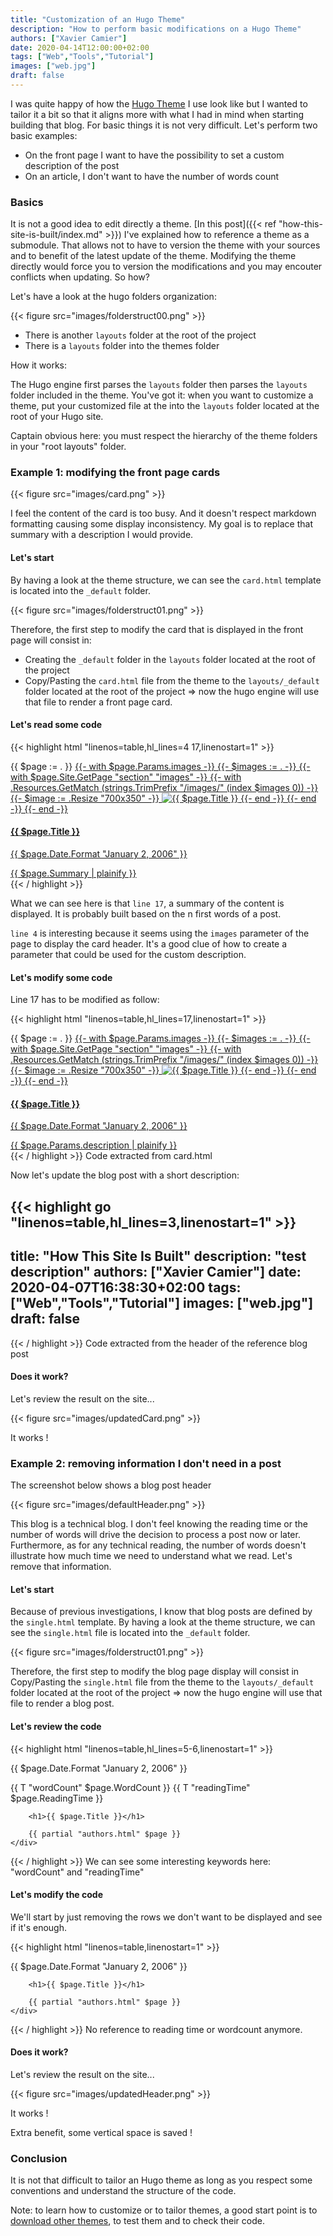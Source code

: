 ```yaml
---
title: "Customization of an Hugo Theme"
description: "How to perform basic modifications on a Hugo Theme"
authors: ["Xavier Camier"]
date: 2020-04-14T12:00:00+02:00
tags: ["Web","Tools","Tutorial"]
images: ["web.jpg"]
draft: false
---
```


I was quite happy of how the [Hugo Theme](https://themes.gohugo.io/hugo-theme-chunky-poster/) I use look like but I wanted to tailor it a bit so that it aligns more with what I had in mind when starting building that blog. For basic things it is not very difficult. Let's perform two basic examples:

- On the front page I want to have the possibility to set a custom description of the post
- On an article, I don't want to have the number of words count

### Basics

It is not a good idea to edit directly a theme. [In this post]({{< ref "how-this-site-is-built/index.md" >}}) I've explained how to reference a theme as a submodule. That allows not to have to version the theme with your sources and to benefit of the latest update of the theme. Modifying the theme directly would force you to version the modifications and you may encouter conflicts when updating. So how?

Let's have a look at the hugo folders organization:

{{< figure src="images/folderstruct00.png" >}}


- There is another `layouts` folder at the root of the project
- There is a `layouts` folder into the themes folder

How it works:

The Hugo engine first parses the `layouts` folder then parses the `layouts` folder included in the theme. You've got it: when you want to customize a theme, put your customized file at the into the `layouts` folder located at the root of your Hugo site.

Captain obvious here: you must respect the hierarchy of the theme folders in your "root layouts" folder.

### Example 1: modifying the front page cards

{{< figure src="images/card.png" >}}

I feel the content of the card is too busy. And it doesn't respect markdown formatting causing some display inconsistency. My goal is to replace that summary with a description I would provide.

#### Let's start

By having a look at the theme structure, we can see the `card.html` template is located into the `_default` folder.

{{< figure src="images/folderstruct01.png" >}}

Therefore, the first step to modify the card that is displayed in the front page will consist in:
- Creating the `_default` folder in the `layouts` folder located at the root of the project
- Copy/Pasting the `card.html` file from the theme to the `layouts/_default` folder located at the root of the project
=> now the hugo engine will use that file to render a front page card.

#### Let's read some code

{{< highlight html "linenos=table,hl_lines=4 17,linenostart=1" >}}
<div class="card h-100">
    {{ $page := . }}
    <a href="{{ $page.RelPermalink }}" class="d-block">
        {{- with $page.Params.images -}}
            {{- $images := . -}}
            {{- with $page.Site.GetPage "section" "images" -}}
                {{- with .Resources.GetMatch (strings.TrimPrefix "/images/" (index $images 0)) -}}
                    {{- $image := .Resize "700x350" -}}
                    <img data-src="{{ $image.RelPermalink }}" class="card-img-top mx-auto d-block" alt="{{ $page.Title }}">
                {{- end -}}
            {{- end -}}
        {{- end -}}
        <div class="card-body">
            <h4 class="card-title">{{ $page.Title }}</h4>
            <p class="card-text text-muted text-uppercase">{{ $page.Date.Format "January 2, 2006" }}</p>
            <div class="card-text">
                {{ $page.Summary | plainify }}
            </div>
        </div>
    </a>
</div>
{{< / highlight >}}

What we can see here is that `line 17`, a summary of the content is displayed. It is probably built based on the n first words of a post.

`line 4` is interesting because it seems using the `images` parameter of the page to display the card header. It's a good clue of how to create a parameter that could be used for the custom description.

#### Let's modify some code

Line 17 has to be modified as follow:

{{< highlight html "linenos=table,hl_lines=17,linenostart=1" >}}
<div class="card h-100">
    {{ $page := . }}
    <a href="{{ $page.RelPermalink }}" class="d-block">
        {{- with $page.Params.images -}}
            {{- $images := . -}}
            {{- with $page.Site.GetPage "section" "images" -}}
                {{- with .Resources.GetMatch (strings.TrimPrefix "/images/" (index $images 0)) -}}
                    {{- $image := .Resize "700x350" -}}
                    <img data-src="{{ $image.RelPermalink }}" class="card-img-top mx-auto d-block" alt="{{ $page.Title }}">
                {{- end -}}
            {{- end -}}
        {{- end -}}
        <div class="card-body">
            <h4 class="card-title">{{ $page.Title }}</h4>
            <p class="card-text text-muted text-uppercase">{{ $page.Date.Format "January 2, 2006" }}</p>
            <div class="card-text">
                {{ $page.Params.description | plainify }}
            </div>
        </div>
    </a>
</div>
{{< / highlight >}}
Code extracted from card.html

Now let's update the blog post with a short description:

{{< highlight go "linenos=table,hl_lines=3,linenostart=1" >}}
---
title: "How This Site Is Built"
description: "test description"
authors: ["Xavier Camier"]
date: 2020-04-07T16:38:30+02:00
tags: ["Web","Tools","Tutorial"]
images: ["web.jpg"]
draft: false
---
{{< / highlight >}}
Code extracted from the header of the reference blog post

#### Does it work?

Let's review the result on the site...

{{< figure src="images/updatedCard.png" >}}

It works !


### Example 2: removing information I don't need in a post

The screenshot below shows a blog post header

{{< figure src="images/defaultHeader.png" >}}

This blog is a technical blog. I don't feel knowing the reading time or the number of words will drive the decision to process a post now or later. Furthermore, as for any technical reading, the number of words doesn't illustrate how much time we need to understand what we read. Let's remove that information.

#### Let's start

Because of previous investigations, I know that blog posts are defined by the `single.html` template. By having a look at the theme structure, we can see the `single.html` file is located into the `_default` folder.

{{< figure src="images/folderstruct01.png" >}}

Therefore, the first step to modify the blog page display will consist in Copy/Pasting the `single.html` file from the theme to the `layouts/_default` folder located at the root of the project
=> now the hugo engine will use that file to render a blog post.

#### Let's review the code

{{< highlight html "linenos=table,hl_lines=5-6,linenostart=1" >}}
<div class="row justify-content-center">
    <div class="col-lg-8">
        <div class="meta text-muted mb-3">
            <p class="created text-muted text-uppercase font-weight-bold mb-1">{{ $page.Date.Format "January 2, 2006" }}</p>
            <span class="mr-2"><i class="fas fa-book-open mr-2"></i>{{ T "wordCount" $page.WordCount }}</span>
            <span><i class="fas fa-clock mr-2"></i>{{ T "readingTime" $page.ReadingTime }}</span>
        </div>

        <h1>{{ $page.Title }}</h1>

        {{ partial "authors.html" $page }}
    </div>
</div>
{{< / highlight >}}
We can see some interesting keywords here: "wordCount" and "readingTime"

#### Let's modify the code

We'll start by just removing the rows we don't want to be displayed and see if it's enough.

{{< highlight html "linenos=table,linenostart=1" >}}
<div class="row justify-content-center">
    <div class="col-lg-8">
        <div class="meta text-muted mb-3">
            <p class="created text-muted text-uppercase font-weight-bold mb-1">{{ $page.Date.Format "January 2, 2006" }}</p>
        </div>

        <h1>{{ $page.Title }}</h1>

        {{ partial "authors.html" $page }}
    </div>
</div>
{{< / highlight >}}
No reference to reading time or wordcount anymore.

#### Does it work?

Let's review the result on the site...

{{< figure src="images/updatedHeader.png" >}}

It works !

Extra benefit, some vertical space is saved !


### Conclusion

It is not that difficult to tailor an Hugo theme as long as you respect some conventions and understand the structure of the code. 

Note: to learn how to customize or to tailor themes, a good start point is to [download other themes](https://themes.gohugo.io/), to test them and to check their code.

